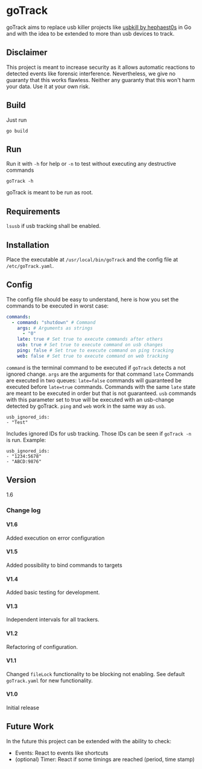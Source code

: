 # goTrack
goTrack aims to replace usb killer projects like [usbkill by hephaest0s](https://github.com/hephaest0s/usbkill) in Go and with the idea to be extended to more than usb devices to track.

## Disclaimer
This project is meant to increase security as it allows automatic reactions to detected events like forensic interference. Nevertheless, we give no guaranty that this works flawless. Neither any guaranty that this won't harm your data. Use it at your own risk.

## Build
Just run
```shell
go build
```

## Run
Run it with `-h` for help or `-n` to test without executing any destructive commands
```shell
goTrack -h
```
goTrack is meant to be run as root.

## Requirements
`lsusb` if usb tracking shall be enabled.

## Installation
Place the executable at `/usr/local/bin/goTrack` and the config file at `/etc/goTrack.yaml`.

## Config
The config file should be easy to understand, here is how you set the commands to be executed in worst case:
```yaml
commands:
  - command: "shutdown" # Command
    args: # Arguments as strings
      - "0"
    late: true # Set true to execute commands after others
    usb: true # Set true to execute command on usb changes
    ping: false # Set true to execute command on ping tracking
    web: false # Set true to execute command on web tracking
```
`command` is the terminal command to be executed if `goTrack` detects a not ignored change.
`args` are the arguments for that command
`late` Commands are executed in two queues: `late=false` commands will guaranteed be executed before `late=true` commands. Commands with the same `late` state are meant to be executed in order but that is not guaranteed.
`usb` commands with this parameter set to true will be executed with an usb-change detected by goTrack. `ping` and `web` work in the same way as `usb`.
```
usb_ignored_ids:
- "Test"
```
Includes ignored IDs for usb tracking. Those IDs can be seen if `goTrack -n` is run. Example:
```
usb_ignored_ids:
- "1234:5678"
- "ABCD:9876"
```

## Version
1.6

### Change log
#### V1.6
Added execution on error configuration
#### V1.5
Added possibility to bind commands to targets
#### V1.4
Added basic testing for development.
#### V1.3
Independent intervals for all trackers.
#### V1.2
Refactoring of configuration.
#### V1.1
Changed `fileLock` functionality to be blocking not enabling. See default `goTrack.yaml` for new functionality.
#### V1.0
Initial release

## Future Work
In the future this project can be extended with the ability to check:
- Events: React to events like shortcuts
- (optional) Timer: React if some timings are reached (period, time stamp)